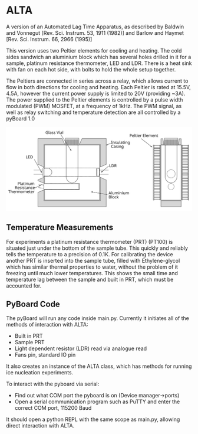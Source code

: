 # ALTA
A version of an Automated Lag Time Apparatus, as described by Baldwin and Vonnegut [Rev. Sci. Instrum. 53, 1911 (1982)] and Barlow and Haymet [Rev. Sci. Instrum. 66, 2966 (1995)]

This version uses two Peltier elements for cooling and heating. The cold sides sandwich an aluminium block which has several holes drilled in it for a sample, platinum resistance thermometer, LED and LDR. There is a heat sink with fan on each hot side, with bolts to hold the whole setup together.

The Peltiers are connected in series across a relay, which allows current to flow in both directions for cooling and heating. Each Peltier is rated at 15.5V, 4.5A, however the current power supply is limited to 20V (providing ~3A). The power supplied to the Peltier elements is controlled by a pulse width modulated (PWM) MOSFET, at a frequency of 1kHz. The PWM signal, as well as relay switching and temperature detection are all controlled by a pyBoard 1.0

![ALTA_setup](https://github.com/fuverdred/ALTA/blob/master/images/ALTA_cross_section.svg)

## Temperature Measurements
For experiments a platinum resistance thermometer (PRT) (PT100) is situated just under the bottom of the sample tube. This quickly and reliably tells the temperature to a precision of 0.1K. For calibrating the device another PRT is inserted into the sample tube, filled with Ethylene-glycol which has similar thermal properties to water, without the problem of it freezing until much lower temperatures. This shows the small time and temperature lag between the sample and built in PRT, which must be accounted for.

## PyBoard Code
The pyBoard will run any code inside main.py. Currently it initiates all of the methods of interaction with ALTA:
- Built in PRT
- Sample PRT
- Light dependent resistor (LDR) read via analogue read
- Fans pin, standard IO pin

It also creates an instance of the ALTA class, which has methods for running ice nucleation experiments.

To interact with the pyboard via serial:
- Find out what COM port the pyboard is on (Device manager->ports)
- Open a serial communication program such as PuTTY and enter the correct COM port, 115200 Baud

It should open a python REPL with the same scope as main.py, allowing direct interaction with ALTA.
